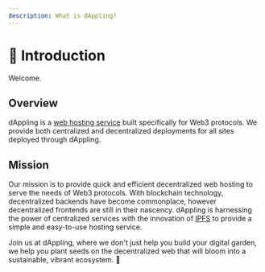 ```yaml
---
description: What is dAppling?
---
```


# 🌱 Introduction

Welcome.

## Overview

dAppling is a [web hosting service](https://en.wikipedia.org/wiki/Web\_hosting\_service) built specifically for Web3 protocols. We provide both centralized and decentralized deployments for all sites deployed through dAppling.

## Mission

Our mission is to provide quick and efficient decentralized web hosting to serve the needs of Web3 protocols. With blockchain technology, decentralized backends have become commonplace, however decentralized frontends are still in their nascency. dAppling is harnessing the power of centralized services with the innovation of [IPFS](https://ipfs.tech/) to provide a simple and easy-to-use hosting service.&#x20;

Join us at dAppling, where we don't just help you build your digital garden, we help you plant seeds on the decentralized web that will bloom into a sustainable, vibrant ecosystem. :seedling:
